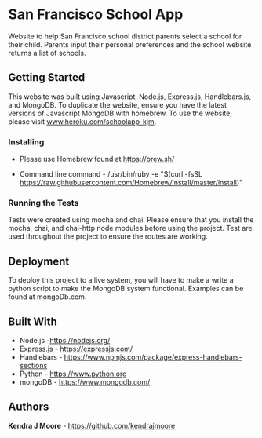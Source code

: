 # San Francisco School App

Website to help San Francisco school district parents select a school for their
child. Parents input their personal preferences and the school website returns
a list of schools.

## Getting Started

This website was built using Javascript, Node.js, Express.js, Handlebars.js, and MongoDB.
To duplicate the website, ensure you have the latest versions of Javascript MongoDB
with homebrew. To use the website, please visit www.heroku.com/schoolapp-kjm.


### Installing

- Please use Homebrew found at https://brew.sh/

- Command line command -
/usr/bin/ruby -e "$(curl -fsSL https://raw.githubusercontent.com/Homebrew/install/master/install)"

### Running the Tests

Tests were created using mocha and chai. Please ensure that you install the mocha, chai, and chai-http node modules before using the project. Test are used throughout the project to ensure the routes are working.

## Deployment

To deploy this project to a live system, you will have to make a write a python script to make the MongoDB system functional. Examples can be found at mongoDb.com.

## Built With

- Node.js -https://nodejs.org/
- Express.js - https://expressjs.com/
- Handlebars - https://www.npmjs.com/package/express-handlebars-sections
- Python - https://www.python.org
- mongoDB - https://www.mongodb.com/

## Authors

 **Kendra J Moore** - https://github.com/kendrajmoore
